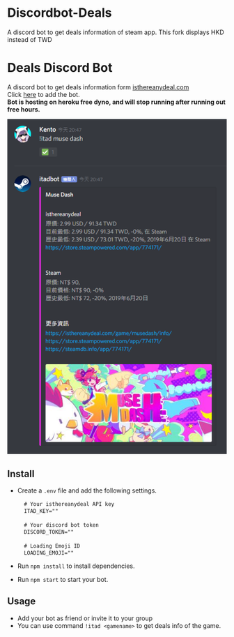 # Discordbot-Deals
A discord bot to get deals information of steam app. 
This fork displays HKD instead of TWD

# Deals Discord Bot
A discord bot to get deals information form [isthereanydeal.com](https://isthereanydeal.com)  
Click [here](https://discordapp.com/oauth2/authorize?client_id=634902541687324702&scope=bot&permissions=28832) to add the bot.  
**Bot is hosting on heroku free dyno, and will stop running after running out free hours.**
  
![preview](preview.png)  
  
## Install
- Create a `.env` file and add the following settings.
  ```
    # Your isthereanydeal API key
    ITAD_KEY=""

    # Your discord bot token
    DISCORD_TOKEN=""

    # Loading Emoji ID
    LOADING_EMOJI=""
  ```

- Run `npm install` to install dependencies.
- Run `npm start` to start your bot.
  
## Usage
- Add your bot as friend or invite it to your group
- You can use command `!itad <gamename>` to get deals info of the game.
